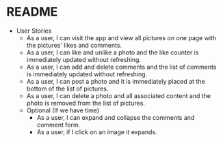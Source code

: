 # README

* User Stories
  * As a user, I can visit the app and view all pictures on one page with the pictures' likes and comments.
  * As a user, I can like and unlike a photo and the like counter is immediately updated without refreshing.
  * As a user, I can add and delete comments and the list of comments is immediately updated without refreshing.
  * As a user, I can post a photo and it is immediately placed at the bottom of the list of pictures.
  * As a user, I can delete a photo and all associated content and the photo is removed from the list of pictures.
  * Optional (If we have time)
    * As a user, I can expand and collapse the comments and comment form.
    * As a user, if I click on an image it expands.
